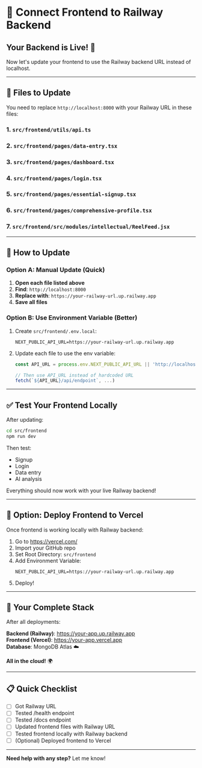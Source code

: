 # 🔗 Connect Frontend to Railway Backend

## Your Backend is Live! 🎉

Now let's update your frontend to use the Railway backend URL instead of localhost.

---

## 📝 Files to Update

You need to replace `http://localhost:8000` with your Railway URL in these files:

### 1. `src/frontend/utils/api.ts`
### 2. `src/frontend/pages/data-entry.tsx`
### 3. `src/frontend/pages/dashboard.tsx`
### 4. `src/frontend/pages/login.tsx`
### 5. `src/frontend/pages/essential-signup.tsx`
### 6. `src/frontend/pages/comprehensive-profile.tsx`
### 7. `src/frontend/src/modules/intellectual/ReelFeed.jsx`

---

## 🔧 How to Update

### Option A: Manual Update (Quick)

1. **Open each file listed above**
2. **Find**: `http://localhost:8000`
3. **Replace with**: `https://your-railway-url.up.railway.app`
4. **Save all files**

### Option B: Use Environment Variable (Better)

1. Create `src/frontend/.env.local`:
   ```env
   NEXT_PUBLIC_API_URL=https://your-railway-url.up.railway.app
   ```

2. Update each file to use the env variable:
   ```typescript
   const API_URL = process.env.NEXT_PUBLIC_API_URL || 'http://localhost:8000';
   
   // Then use API_URL instead of hardcoded URL
   fetch(`${API_URL}/api/endpoint`, ...)
   ```

---

## ✅ Test Your Frontend Locally

After updating:

```bash
cd src/frontend
npm run dev
```

Then test:
- Signup
- Login
- Data entry
- AI analysis

Everything should now work with your live Railway backend!

---

## 🚀 Option: Deploy Frontend to Vercel

Once frontend is working locally with Railway backend:

1. Go to https://vercel.com/
2. Import your GitHub repo
3. Set Root Directory: `src/frontend`
4. Add Environment Variable:
   ```
   NEXT_PUBLIC_API_URL=https://your-railway-url.up.railway.app
   ```
5. Deploy!

---

## 🎯 Your Complete Stack

After all deployments:

**Backend (Railway)**: https://your-app.up.railway.app  
**Frontend (Vercel)**: https://your-app.vercel.app  
**Database**: MongoDB Atlas ☁️  

**All in the cloud!** 🌍

---

## 📋 Quick Checklist

- [ ] Got Railway URL
- [ ] Tested /health endpoint
- [ ] Tested /docs endpoint  
- [ ] Updated frontend files with Railway URL
- [ ] Tested frontend locally with Railway backend
- [ ] (Optional) Deployed frontend to Vercel

---

**Need help with any step?** Let me know!

